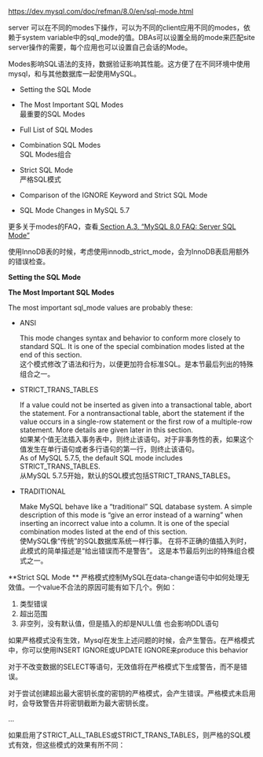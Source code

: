 
https://dev.mysql.com/doc/refman/8.0/en/sql-mode.html

server 可以在不同的modes下操作，可以为不同的client应用不同的modes，依赖于system variable中的sql_mode的值。DBAs可以设置全局的mode来匹配site server操作的需要，每个应用也可以设置自己会话的Mode。

Modes影响SQL语法的支持，数据验证影响其性能。这方便了在不同环境中使用mysql，和与其他数据库一起使用MySQL。

- Setting the SQL Mode  

- The Most Important SQL Modes  
最重要的SQL Modes

- Full List of SQL Modes  

- Combination SQL Modes  
SQL Modes组合

- Strict SQL Mode  
严格SQL模式

- Comparison of the IGNORE Keyword and Strict SQL Mode  

- SQL Mode Changes in MySQL 5.7  

更多关于modes的FAQ，查看[ Section A.3, “MySQL 8.0 FAQ: Server SQL Mode”](https://dev.mysql.com/doc/refman/8.0/en/faqs-sql-modes.html)

使用InnoDB表的时候，考虑使用innodb_strict_mode，会为InnoDB表启用额外的错误检查。

**Setting the SQL Mode**

**The Most Important SQL Modes**

The most important sql_mode values are probably these:

- ANSI

    This mode changes syntax and behavior to conform more closely to standard SQL. It is one of the special combination modes listed at the end of this section.  
这个模式修改了语法和行为，以便更加符合标准SQL。是本节最后列出的特殊组合之一。
- STRICT_TRANS_TABLES

    If a value could not be inserted as given into a transactional table, abort the statement. For a nontransactional table, abort the statement if the value occurs in a single-row statement or the first row of a multiple-row statement. More details are given later in this section.  
如果某个值无法插入事务表中，则终止该语句。对于非事务性的表，如果这个值发生在单行语句或者多行语句的第一行，则终止该语句。  
    As of MySQL 5.7.5, the default SQL mode includes STRICT_TRANS_TABLES.  
 从MySQL 5.7.5开始，默认的SQL模式包括STRICT_TRANS_TABLES。  
- TRADITIONAL

    Make MySQL behave like a “traditional” SQL database system. A simple description of this mode is “give an error instead of a warning” when inserting an incorrect value into a column. It is one of the special combination modes listed at the end of this section.   
使MySQL像“传统”的SQL数据库系统一样行事。 在将不正确的值插入列时，此模式的简单描述是“给出错误而不是警告”。 这是本节最后列出的特殊组合模式之一。  

**Strict SQL Mode  **
严格模式控制MySQL在data-change语句中如何处理无效值。一个value不合法的原因可能有如下几个。例如：  
1. 类型错误  
2. 超出范围
3. 非空列，没有默认值，但是插入的却是NULL值
也会影响DDL语句  

如果严格模式没有生效，Mysql在发生上述问题的时候，会产生警告。在严格模式中，你可以使用INSERT IGNORE或UPDATE IGNORE来produce this behavior  

对于不改变数据的SELECT等语句，无效值将在严格模式下生成警告，而不是错误。  

对于尝试创建超出最大密钥长度的密钥的严格模式，会产生错误。严格模式未启用时，会导致警告并将密钥截断为最大密钥长度。

... 

如果启用了STRICT_ALL_TABLES或STRICT_TRANS_TABLES，则严格的SQL模式有效，但这些模式的效果有所不同：